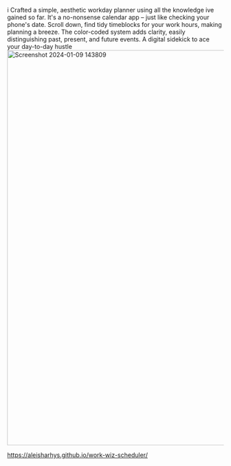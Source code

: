 i Crafted a simple, aesthetic workday planner using all the knowledge ive gained so far. It's a no-nonsense calendar app – just like checking your phone's date. Scroll down, find tidy timeblocks for your work hours, making planning a breeze. The color-coded system adds clarity, easily distinguishing past, present, and future events. A digital sidekick to ace your day-to-day hustle
<img width="917" alt="Screenshot 2024-01-09 143809" src="https://github.com/aleisharhys/work-wiz-scheduler/assets/147520136/cb24d7ba-66dd-4b50-8891-43642b2b6a02">

https://aleisharhys.github.io/work-wiz-scheduler/
